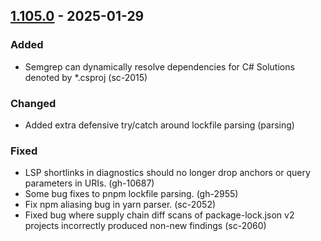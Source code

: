 ## [1.105.0](https://github.com/semgrep/semgrep/releases/tag/v1.105.0) - 2025-01-29


### Added


- Semgrep can dynamically resolve dependencies for C# Solutions denoted by *.csproj (sc-2015)


### Changed


- Added extra defensive try/catch around lockfile parsing (parsing)


### Fixed


- LSP shortlinks in diagnostics should no longer drop anchors or query parameters
  in URIs. (gh-10687)
- Some bug fixes to pnpm lockfile parsing. (gh-2955)
- Fix npm aliasing bug in yarn parser. (sc-2052)
- Fixed bug where supply chain diff scans of package-lock.json v2 projects incorrectly produced non-new findings (sc-2060)
